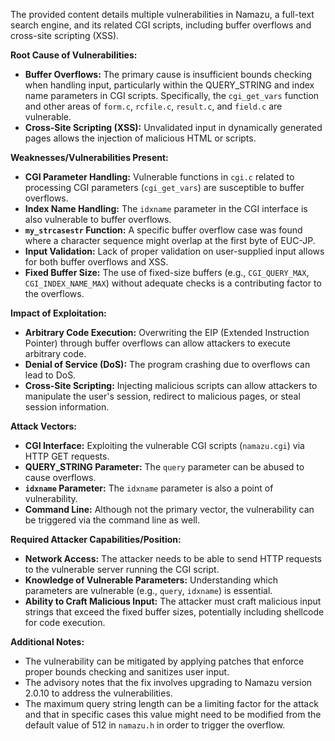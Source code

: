 The provided content details multiple vulnerabilities in Namazu, a full-text search engine, and its related CGI scripts, including buffer overflows and cross-site scripting (XSS).

**Root Cause of Vulnerabilities:**

*   **Buffer Overflows:** The primary cause is insufficient bounds checking when handling input, particularly within the QUERY_STRING and index name parameters in CGI scripts. Specifically, the `cgi_get_vars` function and other areas of `form.c`, `rcfile.c`, `result.c`, and `field.c` are vulnerable.
*   **Cross-Site Scripting (XSS):**  Unvalidated input in dynamically generated pages allows the injection of malicious HTML or scripts.

**Weaknesses/Vulnerabilities Present:**

*   **CGI Parameter Handling:** Vulnerable functions in `cgi.c` related to processing CGI parameters (`cgi_get_vars`) are susceptible to buffer overflows.
*   **Index Name Handling:** The `idxname` parameter in the CGI interface is also vulnerable to buffer overflows.
*   **`my_strcasestr` Function:** A specific buffer overflow case was found where a character sequence might overlap at the first byte of EUC-JP.
*   **Input Validation:** Lack of proper validation on user-supplied input allows for both buffer overflows and XSS.
*   **Fixed Buffer Size:**  The use of fixed-size buffers (e.g., `CGI_QUERY_MAX`, `CGI_INDEX_NAME_MAX`) without adequate checks is a contributing factor to the overflows.

**Impact of Exploitation:**

*   **Arbitrary Code Execution:** Overwriting the EIP (Extended Instruction Pointer) through buffer overflows can allow attackers to execute arbitrary code.
*   **Denial of Service (DoS):** The program crashing due to overflows can lead to DoS.
*   **Cross-Site Scripting:** Injecting malicious scripts can allow attackers to manipulate the user's session, redirect to malicious pages, or steal session information.

**Attack Vectors:**

*   **CGI Interface:** Exploiting the vulnerable CGI scripts (`namazu.cgi`) via HTTP GET requests.
*   **QUERY_STRING Parameter:** The `query` parameter can be abused to cause overflows.
*   **`idxname` Parameter:** The `idxname` parameter is also a point of vulnerability.
*  **Command Line:** Although not the primary vector, the vulnerability can be triggered via the command line as well.

**Required Attacker Capabilities/Position:**

*   **Network Access:** The attacker needs to be able to send HTTP requests to the vulnerable server running the CGI script.
*   **Knowledge of Vulnerable Parameters:** Understanding which parameters are vulnerable (e.g., `query`, `idxname`) is essential.
*   **Ability to Craft Malicious Input:** The attacker must craft malicious input strings that exceed the fixed buffer sizes, potentially including shellcode for code execution.

**Additional Notes:**

* The vulnerability can be mitigated by applying patches that enforce proper bounds checking and sanitizes user input.
* The advisory notes that the fix involves upgrading to Namazu version 2.0.10 to address the vulnerabilities.
* The maximum query string length can be a limiting factor for the attack and that in specific cases this value might need to be modified from the default value of 512 in `namazu.h` in order to trigger the overflow.